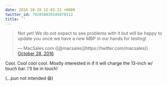 ```yaml
---
date: 2016-10-28 12:03:22 +0000
twitter_id: 792034030245978112
title: ''
---
```


<blockquote class="twitter-tweet"><p lang="en" dir="ltr">Not yet! We do not expect to see problems with it but will be happy to update you once we have a new MBP in our hands for testing!</p>&mdash; MacSales.com ([@macsales](https://twitter.com/macsales)) <a href="https://twitter.com/macsales/status/792030532343390208?ref_src=twsrc%5Etfw">October 28, 2016</a></blockquote>
<script async src="https://platform.twitter.com/widgets.js" charset="utf-8"></script>

Cool. Cool cool cool. Mostly interested in if it will charge the 13-inch w/ touch bar. I'll be in touch!

(...pun not intended 😅)
